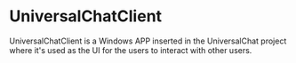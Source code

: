 # UniversalChatClient
UniversalChatClient is a Windows APP inserted in the UniversalChat project where it's used as the UI for the users to interact with other users.
